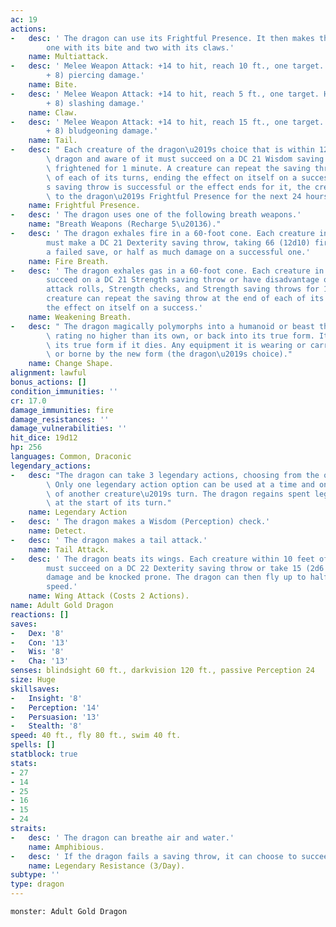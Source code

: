 ```yaml
---
ac: 19
actions:
-   desc: ' The dragon can use its Frightful Presence. It then makes three attacks:
        one with its bite and two with its claws.'
    name: Multiattack.
-   desc: ' Melee Weapon Attack: +14 to hit, reach 10 ft., one target. Hit: 19 (2d10
        + 8) piercing damage.'
    name: Bite.
-   desc: ' Melee Weapon Attack: +14 to hit, reach 5 ft., one target. Hit: 15 (2d6
        + 8) slashing damage.'
    name: Claw.
-   desc: ' Melee Weapon Attack: +14 to hit, reach 15 ft., one target. Hit: 17 (2d8
        + 8) bludgeoning damage.'
    name: Tail.
-   desc: " Each creature of the dragon\u2019s choice that is within 120 feet of the\
        \ dragon and aware of it must succeed on a DC 21 Wisdom saving throw or become\
        \ frightened for 1 minute. A creature can repeat the saving throw at the end\
        \ of each of its turns, ending the effect on itself on a success. If a creature\u2019\
        s saving throw is successful or the effect ends for it, the creature is immune\
        \ to the dragon\u2019s Frightful Presence for the next 24 hours."
    name: Frightful Presence.
-   desc: ' The dragon uses one of the following breath weapons.'
    name: "Breath Weapons (Recharge 5\u20136)."
-   desc: ' The dragon exhales fire in a 60-foot cone. Each creature in that area
        must make a DC 21 Dexterity saving throw, taking 66 (12d10) fire damage on
        a failed save, or half as much damage on a successful one.'
    name: Fire Breath.
-   desc: ' The dragon exhales gas in a 60-foot cone. Each creature in that area must
        succeed on a DC 21 Strength saving throw or have disadvantage on Strength-based
        attack rolls, Strength checks, and Strength saving throws for 1 minute. A
        creature can repeat the saving throw at the end of each of its turns, ending
        the effect on itself on a success.'
    name: Weakening Breath.
-   desc: " The dragon magically polymorphs into a humanoid or beast that has a challenge\
        \ rating no higher than its own, or back into its true form. It reverts to\
        \ its true form if it dies. Any equipment it is wearing or carrying is absorbed\
        \ or borne by the new form (the dragon\u2019s choice)."
    name: Change Shape.
alignment: lawful
bonus_actions: []
condition_immunities: ''
cr: 17.0
damage_immunities: fire
damage_resistances: ''
damage_vulnerabilities: ''
hit_dice: 19d12
hp: 256
languages: Common, Draconic
legendary_actions:
-   desc: "The dragon can take 3 legendary actions, choosing from the options below.\
        \ Only one legendary action option can be used at a time and only at the end\
        \ of another creature\u2019s turn. The dragon regains spent legendary actions\
        \ at the start of its turn."
    name: Legendary Action
-   desc: ' The dragon makes a Wisdom (Perception) check.'
    name: Detect.
-   desc: ' The dragon makes a tail attack.'
    name: Tail Attack.
-   desc: ' The dragon beats its wings. Each creature within 10 feet of the dragon
        must succeed on a DC 22 Dexterity saving throw or take 15 (2d6 + 8) bludgeoning
        damage and be knocked prone. The dragon can then fly up to half its flying
        speed.'
    name: Wing Attack (Costs 2 Actions).
name: Adult Gold Dragon
reactions: []
saves:
-   Dex: '8'
-   Con: '13'
-   Wis: '8'
-   Cha: '13'
senses: blindsight 60 ft., darkvision 120 ft., passive Perception 24
size: Huge
skillsaves:
-   Insight: '8'
-   Perception: '14'
-   Persuasion: '13'
-   Stealth: '8'
speed: 40 ft., fly 80 ft., swim 40 ft.
spells: []
statblock: true
stats:
- 27
- 14
- 25
- 16
- 15
- 24
straits:
-   desc: ' The dragon can breathe air and water.'
    name: Amphibious.
-   desc: ' If the dragon fails a saving throw, it can choose to succeed instead.'
    name: Legendary Resistance (3/Day).
subtype: ''
type: dragon
---
```

```statblock
monster: Adult Gold Dragon
```
